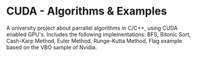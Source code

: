 # CUDA - Algorithms & Examples
A university project about parrallel algorithms in C/C++, using CUDA enabled GPU's.
Includes the following implementations: BFS, Bitonic Sort, Cash-Karp Method, Euler Method, Runge-Kutta Method, Flag example based on the VBO sample of Nvidia. 
